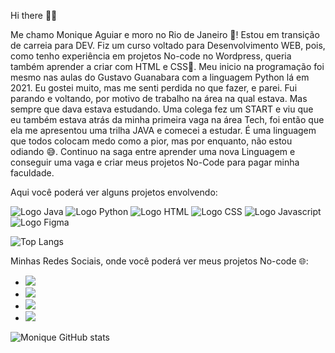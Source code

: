Hi there 👩‍💻

Me chamo Monique Aguiar e moro no Rio de Janeiro 🥵! Estou em transição de carreia para DEV. Fiz um curso voltado para Desenvolvimento WEB, pois, como tenho experiência em projetos No-code no Wordpress, queria também aprender a criar com HTML e CSS💜. Meu inicio na programação foi mesmo nas aulas do Gustavo Guanabara com a linguagem Python lá em 2021. Eu gostei muito, mas me senti perdida no que fazer, e parei. Fui parando e voltando, por motivo de trabalho na área na qual estava. Mas sempre que dava estava estudando. Uma colega fez um START e viu que eu também estava atrás da minha primeira vaga na área Tech, foi então que ela me apresentou uma trilha JAVA e comecei a estudar. É uma linguagem que todos colocam medo como a pior, mas por enquanto, não estou odiando 😅. Continuo na saga entre aprender uma nova Linguagem e conseguir uma vaga e criar meus projetos No-Code para pagar minha faculdade. 

Aqui você poderá ver alguns projetos envolvendo:


 <img src="https://img.shields.io/badge/Java-ED8B00?style=for-the-badge&logo=openjdk&logoColor=white" alt="Logo Java" /> 
 <img src="https://img.shields.io/badge/Python-3776AB?style=for-the-badge&logo=python&logoColor=white" alt="Logo Python" />

 <img src="https://img.shields.io/badge/HTML5-E34F26?style=for-the-badge&logo=html5&logoColor=white" alt="Logo HTML" />  
 <img src="https://img.shields.io/badge/CSS3-1572B6?style=for-the-badge&logo=css3&logoColor=white" alt="Logo CSS"/>

 <img src="https://img.shields.io/badge/JavaScript-F7DF1E?style=for-the-badge&logo=javascript&logoColor=black" alt="Logo Javascript"/>  
 <img src="https://img.shields.io/badge/Figma-F24E1E?style=for-the-badge&logo=figma&logoColor=white" alt="Logo Figma" />





![Top Langs](https://github-readme-stats.vercel.app/api/top-langs/?username=monikeag&theme=blue-green)


Minhas Redes Sociais, onde você poderá ver meus projetos No-code 🌐:


- <a href="https://www.linkedin.com/in/moniqueadsgn/" target="_blank"><img src="https://img.shields.io/badge/LinkedIn-0077B5?style=for-the-badge&logo=linkedin&logoColor=white"/></a>
- <a href="https://www.instagram.com/m.aguiarweb/" target="_blank"><img src="https://img.shields.io/badge/Instagram-E4405F?style=for-the-badge&logo=instagram&logoColor=white" /></a>
- <a href="https://www.behance.net/guiamarke" target="_blank"><img src="https://img.shields.io/badge/-Behance-blue?style=for-the-badge&logo=behance&logoColor=white"/></a>
- <a href="https://api.whatsapp.com/send/?phone=5521970204081&text&type=phone_number&app_absent=0" target="_blank"><img src="https://img.shields.io/badge/WhatsApp-25D366?style=for-the-badge&logo=whatsapp&logoColor=white"/></a>



![Monique GitHub stats](https://github-readme-stats.vercel.app/api?username=monikeag&show_icons=true&theme=blue-green)




